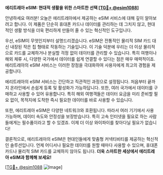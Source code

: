 **에리트레아 eSIM: 현대적 생활을 위한 스마트한 선택 [[TG💪+ @esim1088](https://t.me/s/esim1088)]**

안녕하세요 여러분! 오늘은 에리트레아에서 제공하는 eSIM 서비스에 대해 깊이 알아보려고 합니다. 이 제품은 단순히 휴대폰 카드나 데이터를 관리하는 데 그치지 않고, 현대적인 생활 방식을 더욱 편리하게 만들어 줄 수 있는 혁신적인 도구입니다.

우선, eSIM이 무엇인지부터 설명드리겠습니다. eSIM은 전통적인 물리적 SIM 카드 대신 내장된 작은 칩 형태로 작동하는 기술입니다. 이 기술 덕분에 우리는 더 이상 물리적으로 카드를 교체하거나 분실할 걱정 없이 데이터를 관리할 수 있습니다. 특히 여행이나 해외 체류 시, 다양한 국가에서 데이터를 쉽게 연결할 수 있다는 점은 매우 매력적이죠. 에리트레아의 eSIM 서비스는 이러한 장점을 극대화하여 사용자에게 최고의 경험을 제공합니다.

에리트레아의 eSIM 서비스는 간단하고 직관적인 과정으로 설정됩니다. 처음부터 끝까지 온라인에서 손쉽게 등록 및 활성화가 가능하답니다. 또한, 여러 국가에서 데이터를 구매하고 사용할 수 있어 유용합니다. 특히 해외 여행객들은 데이터 요금을 미리 준비할 필요 없이, 목적지에 도착한 즉시 필요한 데이터를 바로 사용할 수 있습니다.

또한, 에리트레아 eSIM은 다양한 네트워크와 호환됩니다. 따라서 여러 기기에서 사용 가능하며, 데이터 속도와 안정성을 보장받습니다. 특히 고속 인터넷을 필요로 하는 사람들에게는 필수품이라고 할 수 있겠죠. 이제 더 이상 와이파이를 찾아다닐 필요가 없습니다!

결론적으로, 에리트레아의 eSIM은 현대인들에게 맞춤형 커넥티비티를 제공하는 혁신적인 솔루션입니다. 언제 어디서나 필요한 데이터를 원할 때마다 사용할 수 있으며, 휴대폰 카드나 물리적 SIM 카드를 교체하지 않아도 됩니다. **더욱 스마트한 세상에서 에리트레아 eSIM과 함께해 보세요!**

[[TG💪+ @esim1088](https://t.me/s/esim1088) ![Image](https://i.postimg.cc/Y0z9fWf4/image.png)]